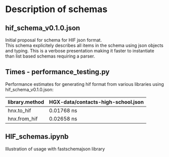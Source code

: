 # Description of schemas

## hif_schema_v0.1.0.json  
Initial proposal for schema for HIF json format.  
This schema explicitely describes all items in the schema using json objects and typing. This is a verbose presentation making it faster to instantiate than list based
schemas requiring a parser.

## Times - performance_testing.py
Performance estimates for generating hif format from various libraries using hif_schema_v0.1.0.json:

| library.method    | HGX-data/contacts-high-school.json |                    
|-------------------|------------------------------------|
| hnx.to_hif        |  0.01768 ns                        |  
| hnx.from_hif      |  0.02658 ns                        |  

## HIF_schemas.ipynb
Illustration of usage with fastschemajson library
